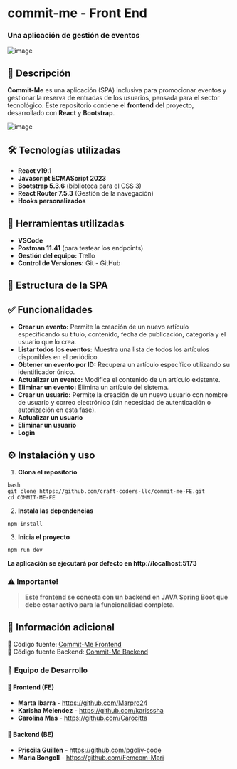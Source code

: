 # commit-me - Front End
### Una aplicación de gestión de eventos
![image](https://github.com/user-attachments/assets/91bbf268-c037-41fa-8d8e-972e0bb4888c)

## 📖 Descripción
**Commit-Me** es una aplicación (SPA) inclusiva para promocionar eventos y gestionar la reserva de entradas de los usuarios, pensada para el sector tecnológico.
Este repositorio contiene el **frontend** del proyecto, desarrollado con **React** y **Bootstrap**.  

![image](https://github.com/user-attachments/assets/22a4408c-6b3c-465b-8abc-261afd2f4dd2)


## 🛠️ Tecnologías utilizadas  
- **React v19.1**
- **Javascript ECMAScript 2023**  
- **Bootstrap 5.3.6** (biblioteca para el CSS 3)  
- **React Router 7.5.3** (Gestión de la navegación)
- **Hooks personalizados**

## 📌 Herramientas utilizadas
- **VSCode**
- **Postman 11.41** (para testear los endpoints)
- **Gestión del equipo:** Trello
- **Control de Versiones:** Git - GitHub

## 📂 Estructura de la SPA


## ✅ Funcionalidades

- **Crear un evento:** Permite la creación de un nuevo artículo especificando su título, contenido, fecha de publicación, categoría y el usuario que lo crea.
- **Listar todos los eventos:** Muestra una lista de todos los artículos disponibles en el periódico.
- **Obtener un evento por ID:** Recupera un artículo específico utilizando su identificador único.
- **Actualizar un evento:** Modifica el contenido de un artículo existente.
- **Eliminar un evento:** Elimina un artículo del sistema.
- **Crear un usuario:** Permite la creación de un nuevo usuario con nombre de usuario y correo electrónico (sin necesidad de autenticación o autorización en esta fase).
- **Actualizar un usuario**
- **Eliminar un usuario**
- **Login**

## ⚙️ Instalación y uso

1. **Clona el repositorio**
  ```
bash
git clone https://github.com/craft-coders-llc/commit-me-FE.git
cd COMMIT-ME-FE
   ```
   
2. **Instala las dependencias**
  ```
npm install
  ```

3. **Inicia el proyecto**
  ```
npm run dev
  ```
**La aplicación se ejecutará por defecto en http://localhost:5173**


### ⚠️ Importante!
>**Este frontend se conecta con un backend en JAVA Spring Boot que debe estar activo para la funcionalidad completa.**

## 🔗 Información adicional
🎨 Código fuente: [Commit-Me Frontend](https://github.com/craft-coders-llc/commit-me-FE) <br>
📂 Código fuente Backend: [Commit-Me Backend](https://github.com/craft-coders-llc/commit-me-BE)

### 👥 **Equipo de Desarrollo**  

#### 🎨 Frontend (FE)  
- **Marta Ibarra** - https://github.com/Marpro24
- **Karisha Melendez** - https://github.com/karisssha
- **Carolina Mas** - https://github.com/Carocitta

#### 📂 Backend (BE)  
- **Priscila Guillen** - https://github.com/pgoliv-code
- **Maria Bongoll** - https://github.com/Femcom-Mari

